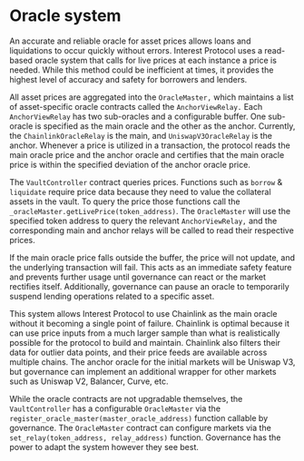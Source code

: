 # Oracle system

An accurate and reliable oracle for asset prices allows loans and liquidations to occur quickly without errors. Interest Protocol uses a read-based oracle system that calls for live prices at each instance a price is needed. While this method could be inefficient at times, it provides the highest level of accuracy and safety for borrowers and lenders. 

All asset prices are aggregated into the `OracleMaster,` which maintains a list of asset-specific oracle contracts called the `AnchorViewRelay.` Each `AnchorViewRelay` has two sub-oracles and a configurable buffer. One sub-oracle is specified as the main oracle and the other as the anchor. Currently, the `ChainlinkOracleRelay` is the main, and `UniswapV3OracleRelay` is the anchor. Whenever a price is utilized in a transaction, the protocol reads the main oracle price and the anchor oracle and certifies that the main oracle price is within the specified deviation of the anchor oracle price. 

The `VaultController` contract queries prices. Functions such as `borrow` & `liquidate` require price data because they need to value the collateral assets in the vault. To query the price those functions call the `_oracleMaster.getLivePrice(token_address)`. The `OracleMaster` will use the specified token address to query the relevant `AnchorViewRelay,` and the corresponding main and anchor relays will be called to read their respective prices.

If the main oracle price falls outside the buffer, the price will not update, and the underlying transaction will fail. This acts as an immediate safety feature and prevents further usage until governance can react or the market rectifies itself. Additionally, governance can pause an oracle to temporarily suspend lending operations related to a specific asset.

This system allows Interest Protocol to use Chainlink as the main oracle without it becoming a single point of failure. Chainlink is optimal because it can use price inputs from a much larger sample than what is realistically possible for the protocol to build and maintain. Chainlink also filters their data for outlier data points, and their price feeds are available across multiple chains. The anchor oracle for the initial markets will be Uniswap V3, but governance can implement an additional wrapper for other markets such as Uniswap V2, Balancer, Curve, etc. 

While the oracle contracts are not upgradable themselves, the `VaultController` has a configurable `OracleMaster` via the `register_oracle_master(master_oracle_address)` function callable by governance. The `OracleMaster` contract can configure markets via the `set_relay(token_address, relay_address)` function. Governance has the power to adapt the system however they see best. 
